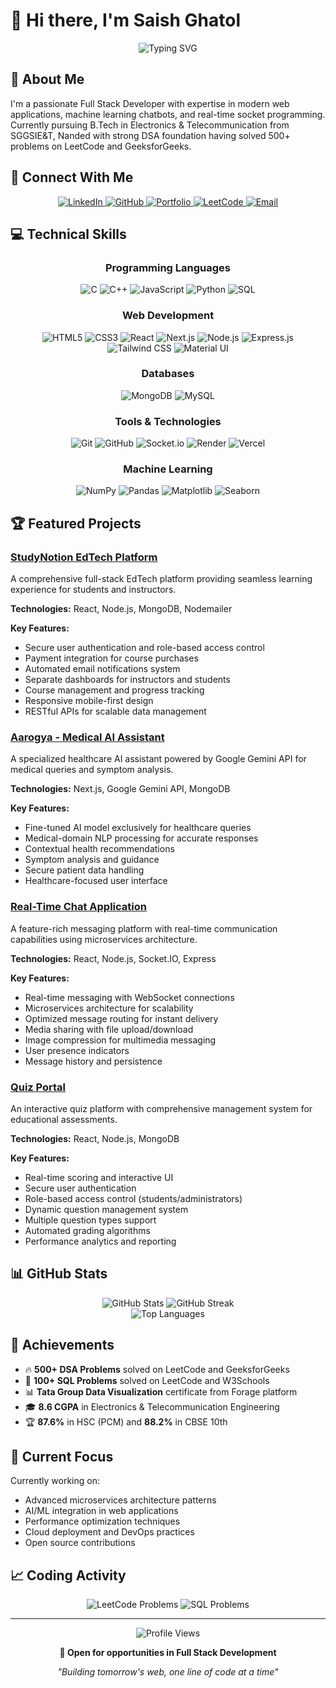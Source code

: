 # 👋 Hi there, I'm Saish Ghatol

<div align="center">
  <img src="https://readme-typing-svg.herokuapp.com?font=Fira+Code&size=24&duration=3000&pause=1000&color=00BFFF&center=true&vCenter=true&random=false&width=500&lines=Full+Stack+Developer;Software+Developer;React+%2B+Node.js+Developer;500%2B+DSA+Problems+Solved" alt="Typing SVG" />
</div>

## 🚀 About Me

I'm a passionate Full Stack Developer with expertise in modern web applications, machine learning chatbots, and real-time socket programming. Currently pursuing B.Tech in Electronics & Telecommunication from SGGSIE&T, Nanded with strong DSA foundation having solved 500+ problems on LeetCode and GeeksforGeeks.

## 🔗 Connect With Me

<div align="center">
  <a href="https://www.linkedin.com/in/saish-ghatol/" target="_blank">
    <img src="https://img.shields.io/badge/LinkedIn-0077B5?style=for-the-badge&logo=linkedin&logoColor=white" alt="LinkedIn"/>
  </a>
  <a href="https://github.com/SaishGhatol" target="_blank">
    <img src="https://img.shields.io/badge/GitHub-100000?style=for-the-badge&logo=github&logoColor=white" alt="GitHub"/>
  </a>
  <a href="https://saishghatol.me" target="_blank">
    <img src="https://img.shields.io/badge/Portfolio-FF5722?style=for-the-badge&logo=todoist&logoColor=white" alt="Portfolio"/>
  </a>
  <a href="https://leetcode.com/u/saishghatol" target="_blank">
    <img src="https://img.shields.io/badge/LeetCode-FFA116?style=for-the-badge&logo=leetcode&logoColor=black" alt="LeetCode"/>
  </a>
  <a href="mailto:saishghatol100@gmail.com">
    <img src="https://img.shields.io/badge/Email-D14836?style=for-the-badge&logo=gmail&logoColor=white" alt="Email"/>
  </a>
</div>

## 💻 Technical Skills

<div align="center">
  
### Programming Languages
  <img src="https://img.shields.io/badge/C-A8B9CC?style=for-the-badge&logo=c&logoColor=black" alt="C"/>
  <img src="https://img.shields.io/badge/C++-00599C?style=for-the-badge&logo=cplusplus&logoColor=white" alt="C++"/>
  <img src="https://img.shields.io/badge/JavaScript-F7DF1E?style=for-the-badge&logo=javascript&logoColor=black" alt="JavaScript"/>
  <img src="https://img.shields.io/badge/Python-3776AB?style=for-the-badge&logo=python&logoColor=white" alt="Python"/>
  <img src="https://img.shields.io/badge/SQL-4479A1?style=for-the-badge&logo=mysql&logoColor=white" alt="SQL"/>

### Web Development
  <img src="https://img.shields.io/badge/HTML5-E34F26?style=for-the-badge&logo=html5&logoColor=white" alt="HTML5"/>
  <img src="https://img.shields.io/badge/CSS3-1572B6?style=for-the-badge&logo=css3&logoColor=white" alt="CSS3"/>
  <img src="https://img.shields.io/badge/React-20232A?style=for-the-badge&logo=react&logoColor=61DAFB" alt="React"/>
  <img src="https://img.shields.io/badge/Next.js-000000?style=for-the-badge&logo=nextdotjs&logoColor=white" alt="Next.js"/>
  <img src="https://img.shields.io/badge/Node.js-339933?style=for-the-badge&logo=nodedotjs&logoColor=white" alt="Node.js"/>
  <img src="https://img.shields.io/badge/Express-000000?style=for-the-badge&logo=express&logoColor=white" alt="Express.js"/>
  <img src="https://img.shields.io/badge/Tailwind_CSS-38B2AC?style=for-the-badge&logo=tailwind-css&logoColor=white" alt="Tailwind CSS"/>
  <img src="https://img.shields.io/badge/Material_UI-0081CB?style=for-the-badge&logo=material-ui&logoColor=white" alt="Material UI"/>

### Databases
  <img src="https://img.shields.io/badge/MongoDB-4EA94B?style=for-the-badge&logo=mongodb&logoColor=white" alt="MongoDB"/>
  <img src="https://img.shields.io/badge/MySQL-4479A1?style=for-the-badge&logo=mysql&logoColor=white" alt="MySQL"/>

### Tools & Technologies
  <img src="https://img.shields.io/badge/Git-F05032?style=for-the-badge&logo=git&logoColor=white" alt="Git"/>
  <img src="https://img.shields.io/badge/GitHub-100000?style=for-the-badge&logo=github&logoColor=white" alt="GitHub"/>
  <img src="https://img.shields.io/badge/Socket.io-010101?style=for-the-badge&logo=socket.io&logoColor=white" alt="Socket.io"/>
  <img src="https://img.shields.io/badge/Render-46E3B7?style=for-the-badge&logo=render&logoColor=white" alt="Render"/>
  <img src="https://img.shields.io/badge/Vercel-000000?style=for-the-badge&logo=vercel&logoColor=white" alt="Vercel"/>

### Machine Learning
  <img src="https://img.shields.io/badge/NumPy-013243?style=for-the-badge&logo=numpy&logoColor=white" alt="NumPy"/>
  <img src="https://img.shields.io/badge/Pandas-150458?style=for-the-badge&logo=pandas&logoColor=white" alt="Pandas"/>
  <img src="https://img.shields.io/badge/Matplotlib-11557c?style=for-the-badge" alt="Matplotlib"/>
  <img src="https://img.shields.io/badge/Seaborn-3776AB?style=for-the-badge" alt="Seaborn"/>

</div>

## 🏆 Featured Projects

### [StudyNotion EdTech Platform](https://github.com/SaishGhatol/stuynotion)
A comprehensive full-stack EdTech platform providing seamless learning experience for students and instructors.

**Technologies:** React, Node.js, MongoDB, Nodemailer

**Key Features:**
- Secure user authentication and role-based access control
- Payment integration for course purchases
- Automated email notifications system
- Separate dashboards for instructors and students
- Course management and progress tracking
- Responsive mobile-first design
- RESTful APIs for scalable data management

### [Aarogya - Medical AI Assistant](https://github.com/SaishGhatol/aarogya)
A specialized healthcare AI assistant powered by Google Gemini API for medical queries and symptom analysis.

**Technologies:** Next.js, Google Gemini API, MongoDB

**Key Features:**
- Fine-tuned AI model exclusively for healthcare queries
- Medical-domain NLP processing for accurate responses
- Contextual health recommendations
- Symptom analysis and guidance
- Secure patient data handling
- Healthcare-focused user interface

### [Real-Time Chat Application](https://github.com/SaishGhatol/chatApp)
A feature-rich messaging platform with real-time communication capabilities using microservices architecture.

**Technologies:** React, Node.js, Socket.IO, Express

**Key Features:**
- Real-time messaging with WebSocket connections
- Microservices architecture for scalability
- Optimized message routing for instant delivery
- Media sharing with file upload/download
- Image compression for multimedia messaging
- User presence indicators
- Message history and persistence

### [Quiz Portal](https://github.com/SaishGhatol/quiz-portal)
An interactive quiz platform with comprehensive management system for educational assessments.

**Technologies:** React, Node.js, MongoDB

**Key Features:**
- Real-time scoring and interactive UI
- Secure user authentication
- Role-based access control (students/administrators)
- Dynamic question management system
- Multiple question types support
- Automated grading algorithms
- Performance analytics and reporting

## 📊 GitHub Stats

<div align="center">
  <img src="https://github-readme-stats.vercel.app/api?username=SaishGhatol&show_icons=true&theme=radical" alt="GitHub Stats" />
  <img src="https://github-readme-streak-stats.herokuapp.com/?user=SaishGhatol&theme=radical" alt="GitHub Streak" />
</div>

<div align="center">
  <img src="https://github-readme-stats.vercel.app/api/top-langs/?username=SaishGhatol&layout=compact&theme=radical" alt="Top Languages" />
</div>

## 🏅 Achievements

- 🔥 **500+ DSA Problems** solved on LeetCode and GeeksforGeeks
- 💾 **100+ SQL Problems** solved on LeetCode and W3Schools
- 📊 **Tata Group Data Visualization** certificate from Forage platform
- 🎓 **8.6 CGPA** in Electronics & Telecommunication Engineering
- 🏆 **87.6%** in HSC (PCM) and **88.2%** in CBSE 10th

## 🎯 Current Focus

Currently working on:
- Advanced microservices architecture patterns
- AI/ML integration in web applications
- Performance optimization techniques
- Cloud deployment and DevOps practices
- Open source contributions

## 📈 Coding Activity


  <div align="center">
  <img src="https://img.shields.io/badge/LeetCode-500%2B%20Problems-FFA116?style=for-the-badge&logo=leetcode&logoColor=black" alt="LeetCode Problems"/>
  <img src="https://img.shields.io/badge/SQL-100%2B%20Problems-4479A1?style=for-the-badge&logo=mysql&logoColor=white" alt="SQL Problems"/>
</div>

---

<div align="center">
  <img src="https://komarev.com/ghpvc/?username=SaishGhatol&color=blueviolet" alt="Profile Views" />
  
  **💼 Open for opportunities in Full Stack Development**
  
  *"Building tomorrow's web, one line of code at a time"*
</div>
